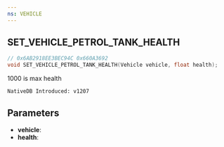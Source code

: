 ```yaml
---
ns: VEHICLE
---
```

## SET_VEHICLE_PETROL_TANK_HEALTH

```c
// 0x6AB2918EE3BEC94C 0x660A3692
void SET_VEHICLE_PETROL_TANK_HEALTH(Vehicle vehicle, float health);
```

1000 is max health

```
NativeDB Introduced: v1207
```

## Parameters
* **vehicle**:
* **health**:
